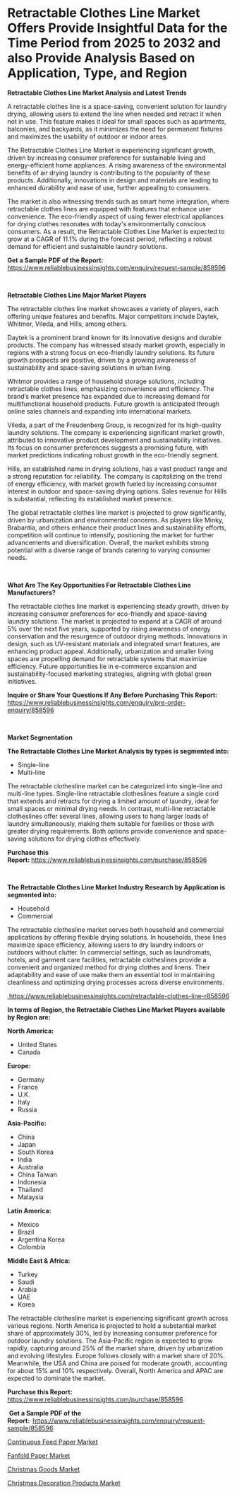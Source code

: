 <p><h1>Retractable Clothes Line Market Offers Provide Insightful Data for the Time Period from 2025 to 2032 and also Provide Analysis Based on Application, Type, and Region</h1></p><p><strong>Retractable Clothes Line Market Analysis and Latest Trends</strong></p>
<p><p>A retractable clothes line is a space-saving, convenient solution for laundry drying, allowing users to extend the line when needed and retract it when not in use. This feature makes it ideal for small spaces such as apartments, balconies, and backyards, as it minimizes the need for permanent fixtures and maximizes the usability of outdoor or indoor areas.</p><p>The Retractable Clothes Line Market is experiencing significant growth, driven by increasing consumer preference for sustainable living and energy-efficient home appliances. A rising awareness of the environmental benefits of air drying laundry is contributing to the popularity of these products. Additionally, innovations in design and materials are leading to enhanced durability and ease of use, further appealing to consumers.</p><p>The market is also witnessing trends such as smart home integration, where retractable clothes lines are equipped with features that enhance user convenience. The eco-friendly aspect of using fewer electrical appliances for drying clothes resonates with today's environmentally conscious consumers. As a result, the Retractable Clothes Line Market is expected to grow at a CAGR of 11.1% during the forecast period, reflecting a robust demand for efficient and sustainable laundry solutions.</p></p>
<p><strong>Get a Sample PDF of the Report:&nbsp;</strong> <a href="https://www.reliablebusinessinsights.com/enquiry/request-sample/858596?utm_campaign=84&utm_medium=2&utm_source=Github&utm_content=ia&utm_term=05022025&utm_id=retractable-clothes-line">https://www.reliablebusinessinsights.com/enquiry/request-sample/858596</a></p>
<p>&nbsp;</p>
<p><strong>Retractable Clothes Line Major Market Players</strong></p>
<p><p>The retractable clothes line market showcases a variety of players, each offering unique features and benefits. Major competitors include Daytek, Whitmor, Vileda, and Hills, among others. </p><p>Daytek is a prominent brand known for its innovative designs and durable products. The company has witnessed steady market growth, especially in regions with a strong focus on eco-friendly laundry solutions. Its future growth prospects are positive, driven by a growing awareness of sustainability and space-saving solutions in urban living.</p><p>Whitmor provides a range of household storage solutions, including retractable clothes lines, emphasizing convenience and efficiency. The brand’s market presence has expanded due to increasing demand for multifunctional household products. Future growth is anticipated through online sales channels and expanding into international markets.</p><p>Vileda, a part of the Freudenberg Group, is recognized for its high-quality laundry solutions. The company is experiencing significant market growth, attributed to innovative product development and sustainability initiatives. Its focus on consumer preferences suggests a promising future, with market predictions indicating robust growth in the eco-friendly segment.</p><p>Hills, an established name in drying solutions, has a vast product range and a strong reputation for reliability. The company is capitalizing on the trend of energy efficiency, with market growth fueled by increasing consumer interest in outdoor and space-saving drying options. Sales revenue for Hills is substantial, reflecting its established market presence.</p><p>The global retractable clothes line market is projected to grow significantly, driven by urbanization and environmental concerns. As players like Minky, Brabantia, and others enhance their product lines and sustainability efforts, competition will continue to intensify, positioning the market for further advancements and diversification. Overall, the market exhibits strong potential with a diverse range of brands catering to varying consumer needs.</p></p>
<p>&nbsp;</p>
<p><strong>What Are The Key Opportunities For Retractable Clothes Line Manufacturers?</strong></p>
<p><p>The retractable clothes line market is experiencing steady growth, driven by increasing consumer preferences for eco-friendly and space-saving laundry solutions. The market is projected to expand at a CAGR of around 5% over the next five years, supported by rising awareness of energy conservation and the resurgence of outdoor drying methods. Innovations in design, such as UV-resistant materials and integrated smart features, are enhancing product appeal. Additionally, urbanization and smaller living spaces are propelling demand for retractable systems that maximize efficiency. Future opportunities lie in e-commerce expansion and sustainability-focused marketing strategies, aligning with global green initiatives.</p></p>
<p><strong>Inquire or Share Your Questions If Any Before Purchasing This Report:</strong> <a href="https://www.reliablebusinessinsights.com/enquiry/pre-order-enquiry/858596?utm_campaign=84&utm_medium=2&utm_source=Github&utm_content=ia&utm_term=05022025&utm_id=retractable-clothes-line">https://www.reliablebusinessinsights.com/enquiry/pre-order-enquiry/858596</a></p>
<p>&nbsp;</p>
<p><strong>Market Segmentation</strong></p>
<p><strong>The Retractable Clothes Line Market Analysis by types is segmented into:</strong></p>
<p><ul><li>Single-line</li><li>Multi-line</li></ul></p>
<p><p>The retractable clothesline market can be categorized into single-line and multi-line types. Single-line retractable clotheslines feature a single cord that extends and retracts for drying a limited amount of laundry, ideal for small spaces or minimal drying needs. In contrast, multi-line retractable clotheslines offer several lines, allowing users to hang larger loads of laundry simultaneously, making them suitable for families or those with greater drying requirements. Both options provide convenience and space-saving solutions for drying clothes effectively.</p></p>
<p><strong>Purchase this Report:&nbsp;</strong><a href="https://www.reliablebusinessinsights.com/purchase/858596?utm_campaign=84&utm_medium=2&utm_source=Github&utm_content=ia&utm_term=05022025&utm_id=retractable-clothes-line">https://www.reliablebusinessinsights.com/purchase/858596</a></p>
<p>&nbsp;</p>
<p><strong>The Retractable Clothes Line Market Industry Research by Application is segmented into:</strong></p>
<p><ul><li>Household</li><li>Commercial</li></ul></p>
<p><p>The retractable clothesline market serves both household and commercial applications by offering flexible drying solutions. In households, these lines maximize space efficiency, allowing users to dry laundry indoors or outdoors without clutter. In commercial settings, such as laundromats, hotels, and garment care facilities, retractable clotheslines provide a convenient and organized method for drying clothes and linens. Their adaptability and ease of use make them an essential tool in maintaining cleanliness and optimizing drying processes across diverse environments.</p></p>
<p><a href="https://www.reliablebusinessinsights.com/retractable-clothes-line-r858596?utm_campaign=84&utm_medium=2&utm_source=Github&utm_content=ia&utm_term=05022025&utm_id=retractable-clothes-line">&nbsp;https://www.reliablebusinessinsights.com/retractable-clothes-line-r858596</a></p>
<p><strong>In terms of Region, the Retractable Clothes Line Market Players available by Region are:</strong></p>
<p>
    <p> <strong> North America: </strong>
        <ul>
            <li>United States</li>
            <li>Canada</li>
        </ul>
        </p> 
    <p> <strong> Europe: </strong>
        <ul>
            <li>Germany</li>
            <li>France</li>
            <li>U.K.</li>
            <li>Italy</li>
            <li>Russia</li>
        </ul>
        </p> 
    <p> <strong> Asia-Pacific: </strong>
        <ul>
            <li>China</li>
            <li>Japan</li>
            <li>South Korea</li>
            <li>India</li>
            <li>Australia</li>
            <li>China Taiwan</li>
            <li>Indonesia</li>
            <li>Thailand</li>
            <li>Malaysia</li>
        </ul>
        </p> 
    <p> <strong> Latin America: </strong>
        <ul>
            <li>Mexico</li>
            <li>Brazil</li>
            <li>Argentina Korea</li>
            <li>Colombia</li>
        </ul>
        </p> 
    <p> <strong> Middle East & Africa: </strong>
        <ul>
            <li>Turkey</li>
            <li>Saudi</li>
            <li>Arabia</li>
            <li>UAE</li>
            <li>Korea</li>
        </ul>
    </p>
    </p>
<p><p>The retractable clothesline market is experiencing significant growth across various regions. North America is projected to hold a substantial market share of approximately 30%, led by increasing consumer preference for outdoor laundry solutions. The Asia-Pacific region is expected to grow rapidly, capturing around 25% of the market share, driven by urbanization and evolving lifestyles. Europe follows closely with a market share of 20%. Meanwhile, the USA and China are poised for moderate growth, accounting for about 15% and 10% respectively. Overall, North America and APAC are expected to dominate the market.</p></p>
<p><strong>Purchase this Report: </strong><a href="https://www.reliablebusinessinsights.com/purchase/858596?utm_campaign=84&utm_medium=2&utm_source=Github&utm_content=ia&utm_term=05022025&utm_id=retractable-clothes-line">https://www.reliablebusinessinsights.com/purchase/858596</a></p>
<p>&nbsp;<strong>Get a Sample PDF of the Report:&nbsp;&nbsp;</strong><a href="https://www.reliablebusinessinsights.com/enquiry/request-sample/858596?utm_campaign=84&utm_medium=2&utm_source=Github&utm_content=ia&utm_term=05022025&utm_id=retractable-clothes-line">https://www.reliablebusinessinsights.com/enquiry/request-sample/858596</a></p>
<p><strong></strong></p>
<p><p><a href="https://github.com/iroldilom/Market-Research-Report-List-1/blob/main/continuous-feed-paper-market.md?utm_campaign=84&utm_medium=2&utm_source=Github&utm_content=ia&utm_term=05022025&utm_id=retractable-clothes-line">Continuous Feed Paper Market</a></p><p><a href="https://github.com/slmagaddam/Market-Research-Report-List-1/blob/main/fanfold-paper-market.md?utm_campaign=84&utm_medium=2&utm_source=Github&utm_content=ia&utm_term=05022025&utm_id=retractable-clothes-line">Fanfold Paper Market</a></p><p><a href="https://github.com/moazugavate/Market-Research-Report-List-1/blob/main/christmas-goods-market.md?utm_campaign=84&utm_medium=2&utm_source=Github&utm_content=ia&utm_term=05022025&utm_id=retractable-clothes-line">Christmas Goods Market</a></p><p><a href="https://github.com/chkrselia/Market-Research-Report-List-1/blob/main/christmas-decoration-products-market.md?utm_campaign=84&utm_medium=2&utm_source=Github&utm_content=ia&utm_term=05022025&utm_id=retractable-clothes-line">Christmas Decoration Products Market</a></p></p>